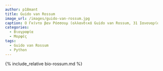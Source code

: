 ```yaml
---
author: p18mant
title: Guido van Rossum 
image_url: /images/guido-van-rossum.jpg
caption: Ο Γκίντο βαν Ρόσσουμ (ολλανδικά Guido van Rossum, 31 Ιανουαρίου 1956) είναι Ολλανδός προγραμματιστής κυρίως γνωστός ως ο δημιουργός της γλώσσας προγραμματισμού Python. Πρωτοστατούσε στην κοινότητα της Python μέχρι τον Ιούλιο του 2018, οπότε και αποσύρθηκε από την ενεργό δράση.
categories:
  - Βιογραφία 
  - Μορφές 
tags:
  - Guido van Rossum 
  - Python 
---
```



{% include_relative bio-rossum.md %}
